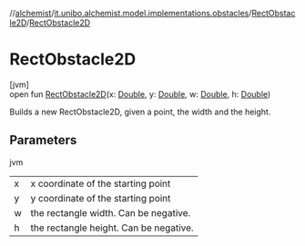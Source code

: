 //[alchemist](../../../index.md)/[it.unibo.alchemist.model.implementations.obstacles](../index.md)/[RectObstacle2D](index.md)/[RectObstacle2D](-rect-obstacle2-d.md)

# RectObstacle2D

[jvm]\
open fun [RectObstacle2D](-rect-obstacle2-d.md)(x: [Double](https://kotlinlang.org/api/latest/jvm/stdlib/kotlin/-double/index.html), y: [Double](https://kotlinlang.org/api/latest/jvm/stdlib/kotlin/-double/index.html), w: [Double](https://kotlinlang.org/api/latest/jvm/stdlib/kotlin/-double/index.html), h: [Double](https://kotlinlang.org/api/latest/jvm/stdlib/kotlin/-double/index.html))

Builds a new RectObstacle2D, given a point, the width and the height.

## Parameters

jvm

| | |
|---|---|
| x | x coordinate of the starting point |
| y | y coordinate of the starting point |
| w | the rectangle width. Can be negative. |
| h | the rectangle height. Can be negative. |
